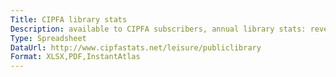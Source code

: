 ```yaml
---
Title: CIPFA library stats
Description: available to CIPFA subscribers, annual library stats: revenue expenditure and income; staffing levels; service points open to the public; book stock and audio, visual and electronic stock; annual issues; inter-library loans; requests; enquiries and visits.
Type: Spreadsheet
DataUrl: http://www.cipfastats.net/leisure/publiclibrary
Format: XLSX,PDF,InstantAtlas
---
```

